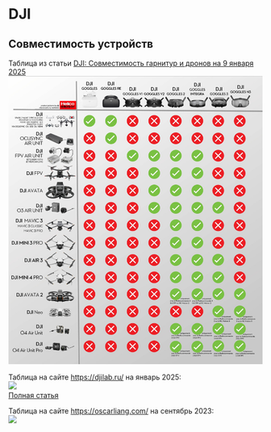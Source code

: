 # DJI

## Совместимость устройств
Таблица из статьи [DJI: Совместимость гарнитур и дронов на 9 января 2025](https://www.helicomicro.com/2022/11/29/dji-la-compatibilite-entre-les-casques-et-les-drones/)   
![](compatibilite-dji-casques-16x-scaled.jpg)

Таблица на сайте https://djilab.ru/ на январь 2025:  
![](https://djilab.ru/wp-content/uploads/2025/01/dji_table-723x1024.webp)  
[Полная статья](https://djilab.ru/dji-fpv-compatibility/)

Таблица на сайте https://oscarliang.com/ на сентябрь 2023:  
![](https://oscarliang.com/wp-content/uploads/2023/01/dji-compatibility-goggles-2-v1-v2-O3-Air-Unit-vista-link-remote-controller-avata-drone-update-sep-2023.jpg)


